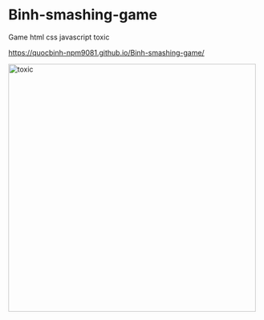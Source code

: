 # Binh-smashing-game
Game html css javascript toxic

https://quocbinh-npm9081.github.io/Binh-smashing-game/

<img width="493" alt="toxic" src="https://user-images.githubusercontent.com/68917523/149108880-90b2644b-bfb4-49fb-bd25-70b73a4e2a3b.png">
